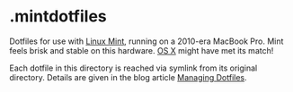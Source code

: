 .mintdotfiles
===

Dotfiles for use with [Linux Mint](http://www.linuxmint.com/), running on a 2010-era MacBook Pro. Mint feels brisk and stable on this hardware. [OS X](http://www.apple.com/osx/) might have met its match!

Each dotfile in this directory is reached via symlink from its original directory. Details are given in the blog article [Managing Dotfiles](http://rayhightower.com/blog/2014/04/15/managing-dotfiles/).
